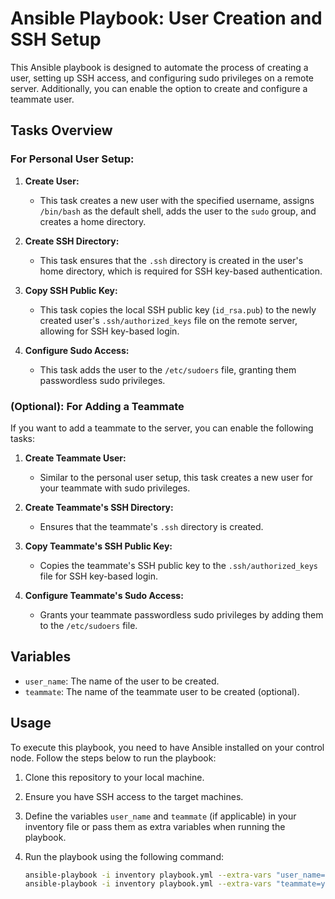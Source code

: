# Ansible Playbook: User Creation and SSH Setup

This Ansible playbook is designed to automate the process of creating a user, setting up SSH access, and configuring sudo privileges on a remote server. Additionally, you can enable the option to create and configure a teammate user.

## Tasks Overview

### For Personal User Setup:

1. **Create User:**
   - This task creates a new user with the specified username, assigns `/bin/bash` as the default shell, adds the user to the `sudo` group, and creates a home directory.

2. **Create SSH Directory:**
   - This task ensures that the `.ssh` directory is created in the user's home directory, which is required for SSH key-based authentication.

3. **Copy SSH Public Key:**
   - This task copies the local SSH public key (`id_rsa.pub`) to the newly created user's `.ssh/authorized_keys` file on the remote server, allowing for SSH key-based login.

4. **Configure Sudo Access:**
   - This task adds the user to the `/etc/sudoers` file, granting them passwordless sudo privileges.

### (Optional): For Adding a Teammate

If you want to add a teammate to the server, you can enable the following tasks:

1. **Create Teammate User:**
   - Similar to the personal user setup, this task creates a new user for your teammate with sudo privileges.

2. **Create Teammate's SSH Directory:**
   - Ensures that the teammate's `.ssh` directory is created.

3. **Copy Teammate's SSH Public Key:**
   - Copies the teammate's SSH public key to the `.ssh/authorized_keys` file for SSH key-based login.

4. **Configure Teammate's Sudo Access:**
   - Grants your teammate passwordless sudo privileges by adding them to the `/etc/sudoers` file.

## Variables
- `user_name`: The name of the user to be created.
- `teammate`: The name of the teammate user to be created (optional).

## Usage

To execute this playbook, you need to have Ansible installed on your control node. Follow the steps below to run the playbook:

1. Clone this repository to your local machine.
2. Ensure you have SSH access to the target machines.
3. Define the variables `user_name` and `teammate` (if applicable) in your inventory file or pass them as extra variables when running the playbook.
4. Run the playbook using the following command:

   ```bash
   ansible-playbook -i inventory playbook.yml --extra-vars "user_name=your_username"
   ansible-playbook -i inventory playbook.yml --extra-vars "teammate=your_teammate"
